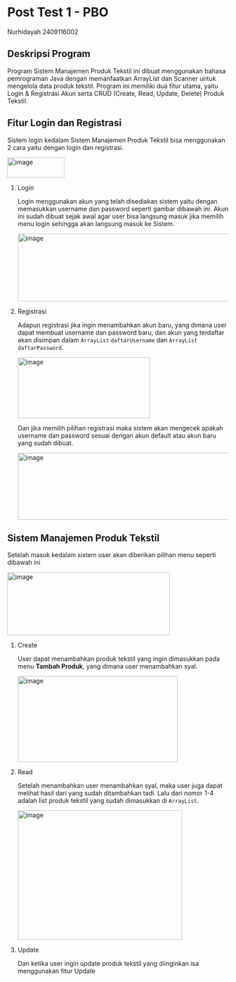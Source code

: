 # **Post Test 1 - PBO**
Nurhidayah
2409116002

## **Deskripsi Program**
Program Sistem Manajemen Produk Tekstil ini dibuat menggunakan bahasa pemrograman Java dengan memanfaatkan ArrayList dan Scanner untuk mengelola data produk tekstil. Program ini memiliki dua fitur utama, yaitu Login & Registrasi Akun serta CRUD (Create, Read, Update, Delete) Produk Tekstil.

## **Fitur Login dan Registrasi**
Sistem login kedalam Sistem Manajemen Produk Tekstil bisa menggunakan 2 cara yaitu dengan login dan registrasi.

<img width="130" height="46" alt="image" src="https://github.com/user-attachments/assets/16471793-b824-4205-8850-7959b5868a7c" />

1. Login
   
   Login menggunakan akun yang telah disediakan sistem yaitu dengan memasukkan username dan password seperti gambar dibawah ini. Akun ini sudah dibuat sejak awal agar user bisa langsung masuk jika memilih menu login sehingga akan langsung masuk ke Sistem.

   <img width="695" height="154" alt="image" src="https://github.com/user-attachments/assets/e35e5f1f-5294-46b1-a116-03401a0dc015" />

2. Registrasi

   Adapun registrasi jika ingin menambahkan akun baru, yang dimana user dapat membuat username dan password baru, dan akun yang terdaftar akan disimpan dalam `ArrayList` `daftarUsername` dan `ArrayList` `daftarPassword`.

   <img width="301" height="138" alt="image" src="https://github.com/user-attachments/assets/385fbb47-4992-48ee-939c-dd5dcdeae5e1" />

   Dan jika memilih pilihan registrasi maka sistem akan mengecek apakah username dan password sesuai dengan akun default atau akun baru yang sudah dibuat.
  
     <img width="696" height="152" alt="image" src="https://github.com/user-attachments/assets/846c2a59-54f8-4e58-831b-f442e09a391d" />


## **Sistem Manajemen Produk Tekstil**
Setelah masuk kedalam sistem user akan diberikan pilihan menu seperti dibawah ini 

<img width="370" height="143" alt="image" src="https://github.com/user-attachments/assets/f260a2da-6b6e-467e-97bf-c94885c11c85" />

1. Create

   User dapat menambahkan produk tekstil yang ingin dimasukkan pada menu **Tambah Produk**, yang dimana user menambahkan syal.

   <img width="364" height="195" alt="image" src="https://github.com/user-attachments/assets/b7571ba1-e371-45ef-be5d-6cee8ea8ce0c" />

2. Read

   Setelah menambahkan user menambahkan syal, maka user juga dapat melihat hasil dari yang sudah ditambahkan tadi. Lalu dari nomor 1-4 adalah list produk tekstil yang sudah dimasukkan di `ArrayList`.

   <img width="374" height="294" alt="image" src="https://github.com/user-attachments/assets/a5b28cd9-f9f0-4a8d-a506-d2ca859b0795" />

3. Update

   Dan ketika user ingin update produk tekstil yang diinginkan isa menggunakan fitur Update
